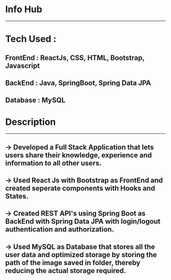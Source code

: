 # Info Hub
-------------------
# Tech Used :
FrontEnd : ReactJs, CSS, HTML, Bootstrap, Javascript
------
BackEnd : Java, SpringBoot, Spring Data JPA
-----
Database : MySQL
------------------
# Description
-----------------
-> Developed a Full Stack Application that lets users share their knowledge, experience and information to all other users.
--------------
-> Used React Js with Bootstrap as FrontEnd and created seperate components with Hooks and States.
--------
-> Created REST API's using Spring Boot as BackEnd with Spring Data JPA with login/logout authentication and authorization.
--------
-> Used MySQL as Database that stores all the user data and optimized storage by storing the path of the image saved in folder, thereby reducing the actual storage required.  
-----------
